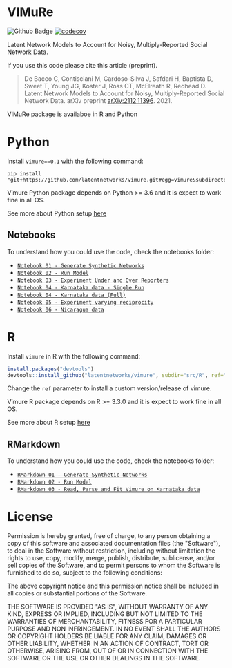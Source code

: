 # VIMuRe

![Github Badge](https://github.com/latentnetworks/vimure/workflows/test/badge.svg)
[![codecov](https://codecov.io/gh/latentnetworks/vimure/branch/main/graph/badge.svg?token=NAZP90D12J)](https://codecov.io/gh/latentnetworks/vimure)

Latent Network Models to Account for Noisy, Multiply-Reported Social Network Data.


If you use this code please cite this article (preprint).

> De Bacco C, Contisciani M, Cardoso-Silva J, Safdari H, Baptista D, Sweet T, Young JG, Koster J, Ross CT, McElreath R, Redhead D. Latent Network Models to Account for Noisy, Multiply-Reported Social Network Data. arXiv preprint [arXiv:2112.11396](https://arxiv.org/abs/2112.11396). 2021.

VIMuRe package is availaboe in R and Python

# Python

Install `vimure==0.1` with the following command:

```console
pip install "git+https://github.com/latentnetworks/vimure.git#egg=vimure&subdirectory=src/python/"
```

Vimure Python package depends on Python \>= 3.6 and it is expect to work fine in
all OS.

See more about Python setup [here](/../../src/Python/README.md)

## Notebooks

To understand how you could use the code, check the notebooks folder:

- [`Notebook 01 - Generate Synthetic Networks`](/../../notebooks/Notebook%2001%20-%20Generate%20Synthetic%20Networks.ipynb)
- [`Notebook 02 - Run Model`](/../../notebooks/Notebook%2002%20-%20Run%20Model.ipynb)
- [`Notebook 03 - Experiment Under and Over Reporters`](/../../notebooks/Notebook%2003%20-%20Experiment%20under%20and%20over%20reporters.ipynb)
- [`Notebook 04 - Karnataka data - Single Run`](/../../notebooks/Notebook%2004%20-%20Karnataka%20data%20-%20Single%20Run.ipynb)
- [`Notebook 04 - Karnataka data (Full)`](/../../notebooks/Notebook%2004%20-%20Karnataka%20data.ipynb)
- [`Notebook 05 - Experiment varying reciprocity`](/../../notebooks/Notebook%2005%20-%20Experiment%20varying%20reciprocity.ipynb)
- [`Notebook 06 - Nicaragua data`](/../../notebooks/Notebook%2006%20-%20Nicaragua%20data.ipynb)

# R 

Install `vimure` in R with the following command:

```R
install.packages("devtools")
devtools::install_github("latentnetworks/vimure", subdir="src/R", ref="develop")
```

Change the `ref` parameter to install a custom version/release of vimure.

Vimure R package depends on R \>= 3.3.0 and it is expect to work fine in
all OS.

See more about R setup [here](/../../src/R/README.md)

## RMarkdown

To understand how you could use the code, check the notebooks folder:

- [`RMarkdown 01 - Generate Synthetic Networks`](/../../notebooks/R/RMarkdown%201%20-%20%20Generate%20Synthetic%20Networks.Rmd)
- [`RMarkdown 02 - Run Model`](/../../notebooks/R/RMarkdown%202%20-%20Run%20Model.Rmd)
- [`RMarkdown 03 - Read, Parse and Fit Vimure on Karnataka data`](/../../notebooks/R/RMarkdown%203%20-%20Karnataka%20Data.Rmd)

# License

Permission is hereby granted, free of charge, to any person obtaining a copy of this software and associated documentation files (the "Software"), to deal in the Software without restriction, including without limitation the rights to use, copy, modify, merge, publish, distribute, sublicense, and/or sell copies of the Software, and to permit persons to whom the Software is furnished to do so, subject to the following conditions:

The above copyright notice and this permission notice shall be included in all copies or substantial portions of the Software.

THE SOFTWARE IS PROVIDED "AS IS", WITHOUT WARRANTY OF ANY KIND, EXPRESS OR IMPLIED, INCLUDING BUT NOT LIMITED TO THE WARRANTIES OF MERCHANTABILITY, FITNESS FOR A PARTICULAR PURPOSE AND NON INFRINGEMENT. IN NO EVENT SHALL THE AUTHORS OR COPYRIGHT HOLDERS BE LIABLE FOR ANY CLAIM, DAMAGES OR OTHER LIABILITY, WHETHER IN AN ACTION OF CONTRACT, TORT OR OTHERWISE, ARISING FROM, OUT OF OR IN CONNECTION WITH THE SOFTWARE OR THE USE OR OTHER DEALINGS IN THE SOFTWARE.
